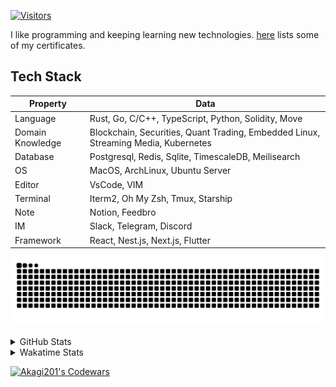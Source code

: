 <!-- markdownlint-disable MD041 MD010 MD033 -->
[![Visitors](https://api.visitorbadge.io/api/daily?path=Akagi201%2FAkagi201&label=Visitors%20Today&countColor=%2337d67a)](https://visitorbadge.io/status?path=Akagi201%2FAkagi201)

I like programming and keeping learning new technologies. [here](https://github.com/Akagi201/blockchain) lists some of my certificates.

## Tech Stack

| Property         	| Data                                                                               	|
|------------------	|------------------------------------------------------------------------------------	|
| Language         	| Rust, Go, C/C++, TypeScript, Python, Solidity, Move                                 |
| Domain Knowledge 	| Blockchain, Securities, Quant Trading, Embedded Linux, Streaming Media, Kubernetes 	|
| Database         	| Postgresql, Redis, Sqlite, TimescaleDB, Meilisearch                                 |
| OS               	| MacOS, ArchLinux, Ubuntu Server                                                     |
| Editor           	| VsCode, VIM                                                                        	|
| Terminal          | Iterm2, Oh My Zsh, Tmux, Starship                                                   |
| Note             	| Notion, Feedbro                                                                    	|
| IM               	| Slack, Telegram, Discord                                                            |
| Framework         | React, Nest.js, Next.js, Flutter                                                   	|

[![github contribution grid snake animation](https://raw.githubusercontent.com/Akagi201/Akagi201/output/github-contribution-grid-snake.svg#gh-light-mode-only)](https://github.com/Akagi201)

<details>
<summary>GitHub Stats</summary>
  <a href="https://github.com/Akagi201"><img alt="Profile Detail" src="https://raw.githubusercontent.com/Akagi201/Akagi201/master/profile-summary-card-output/dracula/0-profile-details.svg" /></a>
  <a href="https://github.com/Akagi201"><img alt="Github Stats" src="https://raw.githubusercontent.com/Akagi201/Akagi201/master/profile-summary-card-output/dracula/3-stats.svg" /></a>
  <a href="https://github.com/Akagi201"><img alt="Lang By Commits" src="https://raw.githubusercontent.com/Akagi201/Akagi201/master/profile-summary-card-output/dracula/2-most-commit-language.svg" /></a>
</details>

<details>
<summary>Wakatime Stats</summary>
<br>

<!--START_SECTION:waka-->

```txt
From: 07 January 2024 - To: 14 January 2024

Total Time: 45 hrs 18 mins

Other        36 hrs 12 mins  ████████████████████░░░░░   79.90 %
sh           3 hrs 33 mins   ██░░░░░░░░░░░░░░░░░░░░░░░   07.85 %
Rust         2 hrs 32 mins   █▒░░░░░░░░░░░░░░░░░░░░░░░   05.59 %
TOML         39 mins         ▒░░░░░░░░░░░░░░░░░░░░░░░░   01.46 %
Python       37 mins         ▒░░░░░░░░░░░░░░░░░░░░░░░░   01.37 %
INI          21 mins         ▒░░░░░░░░░░░░░░░░░░░░░░░░   00.80 %
Markdown     21 mins         ▒░░░░░░░░░░░░░░░░░░░░░░░░   00.78 %
YAML         16 mins         ░░░░░░░░░░░░░░░░░░░░░░░░░   00.61 %
TypeScript   13 mins         ░░░░░░░░░░░░░░░░░░░░░░░░░   00.51 %
JSON         12 mins         ░░░░░░░░░░░░░░░░░░░░░░░░░   00.46 %
```

<!--END_SECTION:waka-->

</details>

<a href="https://www.codewars.com/users/Akagi201"><img alt="Akagi201's Codewars" src="https://www.codewars.com/users/Akagi201/badges/small"></a>
